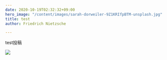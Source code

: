 ```yaml
---
date: 2020-10-19T02:32:32+09:00
hero_image: "/content/images/sarah-dorweiler-9Z1KRIfpBTM-unsplash.jpg"
title: test
author: Friedrich Nietzsche

---
```

test投稿

![](/content/images/sarah-dorweiler-9Z1KRIfpBTM-unsplash.jpg)